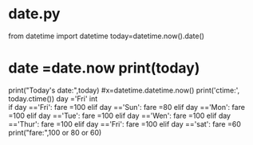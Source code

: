 # date.py
 from datetime import datetime
 today=datetime.now().date() 
 # date =date.now print(today) 
 print("Today's date:",today) 
 #x=datetime.datetime.now()
 print('ctime:', today.ctime()) 
 day ='Fri' 
 int  
 if day =='Fri':
 fare =100 
 elif day =='Sun': 
 fare =80
 elif day =='Mon':
 fare =100 
 elif day =='Tue': 
 fare =100
 elif day =='Wen':
 fare =100 
 elif  day =='Thur': 
 fare =100
 elif day =='Fri': 
 fare =100
 elif day =='sat': 
 fare =60 
 print("fare:",100 or 80 or 60)
